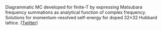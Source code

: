 
Diagrammatic MC developed for finite-T by expressing Matsubara frequency summations as analytical function of complex frequency. Solutions for momentum-resolved self-energy for doped 32×32 Hubbard lattice. ([Twitter](https://twitter.com/JoshuahHeath/status/1168905591248556033))
